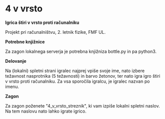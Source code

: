 # 4 v vrsto

__Igrica štiri v vrsto proti računalniku__

Projekt pri računalništvu, 2. letnik fizike, FMF UL.

__Potrebne knjižnice__

Za zagon lokalnega serverja je potrebna knjižniza bottle.py in pa python3.

__Delovanje__

Na (lokalni) spletni strani igralec najprej vpiše svoje ime, nato izbere težavnost nasprotnika (5 težavnosti) in barvo žetonov, ter nato igra igro štiri v vrsto proti računalniku. Za vsa sporočila igralcu, je igralec nazvan po imenu.

__Zagon__

Za zagon poženete "4_v_vrsto_streznik", ki vam izpiše lokalni spletni naslov. Na tem naslovu nato lahko igrate igrico.

